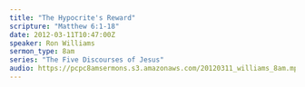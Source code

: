 ```yaml
---
title: "The Hypocrite's Reward"
scripture: "Matthew 6:1-18"
date: 2012-03-11T10:47:00Z
speaker: Ron Williams
sermon_type: 8am
series: "The Five Discourses of Jesus"
audio: https://pcpc8amsermons.s3.amazonaws.com/20120311_williams_8am.mp3 
---
```



